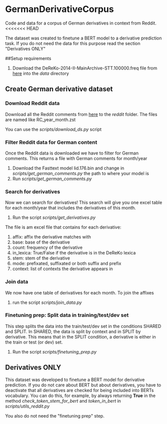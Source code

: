 # GermanDerivativeCorpus
Code and data for a corpus of German derivatives in context from Reddit.
<<<<<<< HEAD

The dataset was created to finetune a BERT model to a derivative prediction task. If you do not need the data for this 
purpose read the section "Derivatives ONLY"

##Setup requirements

1. Download the DeReKo-2014-II-MainArchive-STT.100000.freq file from [here](https://www.ids-mannheim.de/digspra/kl/projekte/methoden/derewo/) into the *data* directory

## Create German derivative dataset
### Download Reddit data

Download all the Reddit comments from [here](https://github.com/pushshift/api) to the *reddit* folder.
The files are named like RC_year_month.zst

You can use the *scripts/download_ds.py* script

### Filter Reddit data for German content

Once the Reddit data is downloaded we have to filter for German comments. This returns a file with German comments for 
month/year

1. Download the Fasttext model lid.176.bin and change in *scripts/get_german_comments.py* the path to where your model is
2. Run *scripts/get_german_comments.py*


### Search for derivatives
Now we can search for derivatives! This search will give you one excel table for each month/year that includes the 
derivatives of this month.

1. Run the script *scripts/get_derivatives.py*

The file is am excel file that contains for each derivative:

1. affix:	affix the derivative matches with
2. base:	    base of the derivative
3. count:    frequency of the derivative
4. in_lexica:   True/False if the derivative is in the DeReKo lexica	
5. stem: stem of the derivative
6. mode: prefixated, suffixated or both suffix and prefix
7. context: list of contexts the derivative appears in 


### Join data

We now have one table of derivatives for each month. To join the affixes 

1. run the script *scripts/join_data.py*



### Finetuning prep: Split data in training/test/dev set
This step splits the data into the train/test/dev set in the conditions SHARED and SPLIT.
In SHARED, the data is split by context and in SPLIT by derivative. This means that in the SPLIT condition, a derivative 
is either in the train or test (or dev) set.

1. Run the script *scripts/finetuning_prep.py*


## Derivatives ONLY

This dataset was developed to finetune a BERT model for derivative prediction.
If you do not care about BERT but about derivatives, you have to deactivate that all derivatives are checked for being
included into BERTs vocabulary. You can do this, for example, by always returning **True** in the method
*check_token_stem_for_bert* and *token_in_bert* in *scripts/utils_reddit.py*

You also do not need the "finetuning prep" step.

